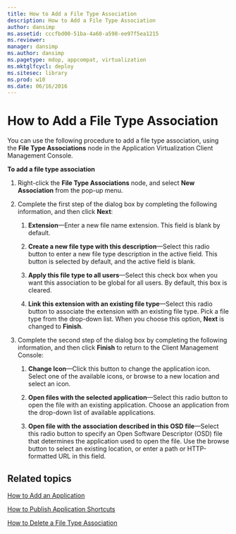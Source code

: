 ```yaml
---
title: How to Add a File Type Association
description: How to Add a File Type Association
author: dansimp
ms.assetid: cccfbd00-51ba-4a60-a598-ee97f5ea1215
ms.reviewer: 
manager: dansimp
ms.author: dansimp
ms.pagetype: mdop, appcompat, virtualization
ms.mktglfcycl: deploy
ms.sitesec: library
ms.prod: w10
ms.date: 06/16/2016
---
```



# How to Add a File Type Association


You can use the following procedure to add a file type association, using the **File Type Associations** node in the Application Virtualization Client Management Console.

**To add a file type association**

1.  Right-click the **File Type Associations** node, and select **New Association** from the pop-up menu.

2.  Complete the first step of the dialog box by completing the following information, and then click **Next**:

    1.  **Extension**—Enter a new file name extension. This field is blank by default.

    2.  **Create a new file type with this description**—Select this radio button to enter a new file type description in the active field. This button is selected by default, and the active field is blank.

    3.  **Apply this file type to all users**—Select this check box when you want this association to be global for all users. By default, this box is cleared.

    4.  **Link this extension with an existing file type**—Select this radio button to associate the extension with an existing file type. Pick a file type from the drop-down list. When you choose this option, **Next** is changed to **Finish**.

3.  Complete the second step of the dialog box by completing the following information, and then click **Finish** to return to the Client Management Console:

    1.  **Change Icon**—Click this button to change the application icon. Select one of the available icons, or browse to a new location and select an icon.

    2.  **Open files with the selected application**—Select this radio button to open the file with an existing application. Choose an application from the drop-down list of available applications.

    3.  **Open file with the association described in this OSD file**—Select this radio button to specify an Open Software Descriptor (OSD) file that determines the application used to open the file. Use the browse button to select an existing location, or enter a path or HTTP-formatted URL in this field.

## Related topics


[How to Add an Application](how-to-add-an-application.md)

[How to Publish Application Shortcuts](how-to-publish-application-shortcuts.md)

[How to Delete a File Type Association](how-to-delete-a-file-type-association.md)

 

 





